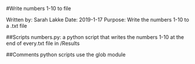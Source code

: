 #Write numbers 1-10 to file

Written by: Sarah Lakke
Date: 2019-1-17
Purpose: Write the numbers 1-10 to a .txt file

##Scripts
numbers.py: a python script that writes the numbers 1-10 at the
end of every.txt file in /Results

##Comments 
python scripts use the glob module
